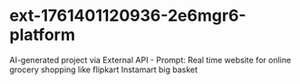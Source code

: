# ext-1761401120936-2e6mgr6-platform
AI-generated project via External API - Prompt: Real time website for online grocery shopping like flipkart Instamart big basket
